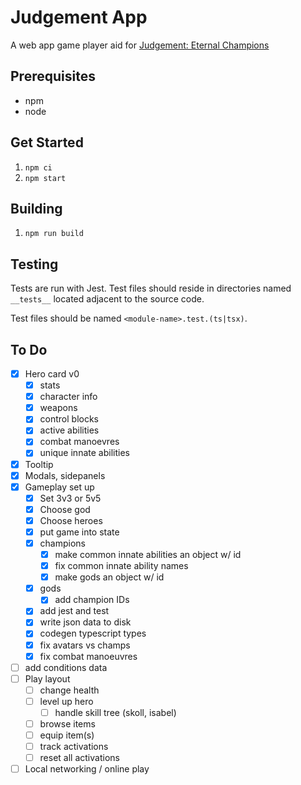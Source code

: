 # Judgement App

A web app game player aid for [Judgement: Eternal Champions](https://hallofeternalchampions.com/)

## Prerequisites

- npm
- node

## Get Started

1. `npm ci`
2. `npm start`

## Building

1. `npm run build`

## Testing

Tests are run with Jest. Test files should reside in directories named `__tests__` located adjacent to the source code.

Test files should be named `<module-name>.test.(ts|tsx)`.

## To Do

- [x] Hero card v0
  - [x] stats
  - [x] character info
  - [x] weapons
  - [x] control blocks
  - [x] active abilities
  - [x] combat manoevres
  - [x] unique innate abilities
- [x] Tooltip
- [x] Modals, sidepanels
- [x] Gameplay set up
  - [x] Set 3v3 or 5v5
  - [x] Choose god
  - [x] Choose heroes
  - [x] put game into state
  - [x] champions
    - [x] make common innate abilities an object w/ id
    - [x] fix common innate ability names
    - [x] make gods an object w/ id
  - [x] gods
    - [x] add champion IDs
  - [x] add jest and test
  - [x] write json data to disk
  - [x] codegen typescript types
  - [x] fix avatars vs champs
  - [x] fix combat manoeuvres
- [ ] add conditions data
- [ ] Play layout
  - [ ] change health
  - [ ] level up hero
    - [ ] handle skill tree (skoll, isabel)
  - [ ] browse items
  - [ ] equip item(s)
  - [ ] track activations
  - [ ] reset all activations
- [ ] Local networking / online play
